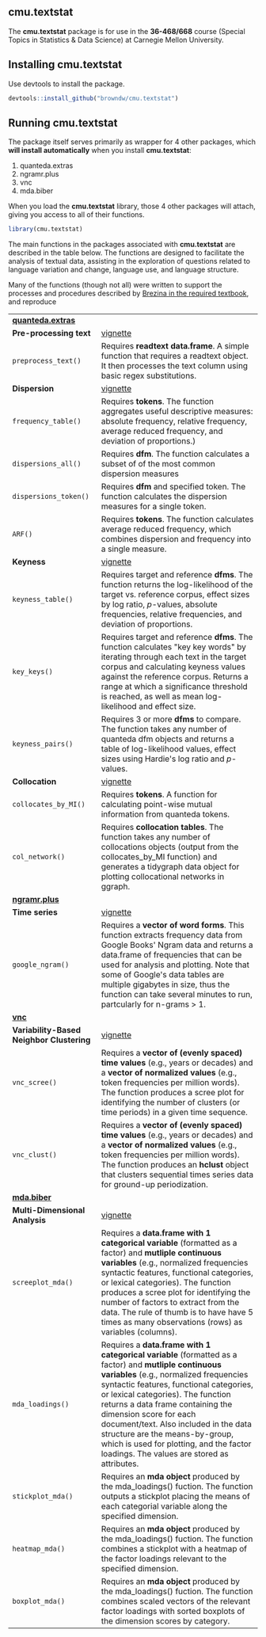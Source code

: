## cmu.textstat

The **cmu.textstat** package is for use in the **36-468/668** course (Special Topics in Statistics & Data Science) at Carnegie Mellon University.

## Installing cmu.textstat

Use devtools to install the package.

```r
devtools::install_github("browndw/cmu.textstat")
```
## Running cmu.textstat

The package itself serves primarily as wrapper for 4 other packages, which **will install automatically** when you install **cmu.textstat**:

1. quanteda.extras
2. ngramr.plus
3. vnc
4. mda.biber

When you load the **cmu.textstat** library, those 4 other packages will attach, giving you access to all of their functions.

```r
library(cmu.textstat)
```
The main functions in the packages associated with **cmu.textstat** are described in the table below. The functions are designed to facilitate the analysis of textual data, assisting in the exploration of questions related to language variation and change, language use, and language structure.

Many of the functions (though not all) were written to support the processes and procedures described by [Brezina in the required textbook](https://www.cambridge.org/core/books/statistics-in-corpus-linguistics/4E530F86B328B2287681AD240796D2CF), and reproduce

<table><tbody>
<tr><td><a href=https://github.com/browndw/quanteda.extras target="_blank"><b>quanteda.extras</b></a></td>
<td></td></tr>
<tr><td><b>Pre-processing text</b> 
     </td>
<td><a href=http://htmlpreview.github.io/?https://raw.githubusercontent.com/browndw/quanteda.extras/main/vignettes/preprocess_introduction.html target="_blank">vignette</a></td>
</tr><tr><td>
     <code>preprocess_text()</code> </td>
<td>Requires <b>readtext data.frame</b>. A simple function that requires a readtext object. It then processes the text column using basic regex substitutions. </td>
</tr><td><b>Dispersion</b>
     </td>
<td><a href=http://htmlpreview.github.io/?https://raw.githubusercontent.com/browndw/quanteda.extras/main/vignettes/dispersions_introduction.html target="_blank">vignette</a></td>
</tr><tr><td>
     <code>frequency_table()</code> </td>
<td>Requires <b>tokens</b>. The function aggregates useful descriptive measures: absolute frequency, relative frequency, average reduced frequency, and deviation of proportions.</em>) </td>
</tr><tr><td>
     <code>dispersions_all()</code> </td>
<td>Requires <b>dfm</b>. The function calculates a subset of of the most common dispersion measures</td>
</tr><tr><td>
     <code>dispersions_token()</code> </td>
<td>Requires <b>dfm</b> and specified token. The function calculates the dispersion measures for a single token.</td>
</tr>
<tr><td>
     <code>ARF()</code> </td>
<td>Requires <b>tokens</b>. The function calculates average reduced frequency, which combines dispersion and frequency into a single measure.</td>
</tr>
<tr><td><b>Keyness</b>
     </td>
<td><a href=http://htmlpreview.github.io/?https://raw.githubusercontent.com/browndw/quanteda.extras/main/vignettes/keyness_introduction.html target="_blank">vignette</a></td>
</tr><tr><td>
     <code>keyness_table()</code> </td>
<td>Requires target and reference <b>dfms</b>. The function returns the log-likelihood of the target vs. reference corpus, effect sizes by log ratio, <em>p</em>-values, absolute frequencies, relative frequencies, and deviation of proportions.</td>
</tr><tr><td>
     <code>key_keys()</code> </td>
<td>Requires target and reference <b>dfms</b>. The function calculates "key key words" by iterating through each text in the target corpus and calculating keyness values against the reference corpus. Returns a range at which a significance threshold is reached, as well as mean log-likelihood and effect size.</td>
</tr><tr><td>
     <code>keyness_pairs()</code> </td>
<td>Requires 3 or more <b>dfms</b> to compare. The function takes any number of quanteda dfm objects and returns a table of log-likelihood values, effect sizes using Hardie's log ratio and <em>p</em>-values.</td>
</tr><tr><td><b>Collocation</b>
     </td>
<td><a href=http://htmlpreview.github.io/?https://raw.githubusercontent.com/browndw/quanteda.extras/main/vignettes/collocations_introduction.html target="_blank">vignette</a></td>
</tr><tr><td>
     <code>collocates_by_MI()</code> </td>
<td>Requires <b>tokens</b>. A function for calculating point-wise mutual information from quanteda tokens.</td>
</tr>
<tr><td>
     <code>col_network()</code> </td>
<td>Requires <b>collocation tables</b>. The function takes any number of collocations objects (output from the collocates_by_MI function) and generates a tidygraph data object for plotting collocational networks in ggraph.</td>
</tr>
<tr><td><a href=https://github.com/browndw/ngramr.plus target="_blank"><b>ngramr.plus</b></a></td>
<td></td></tr>
<tr><td><b>Time series</b>
     </td>
<td><a href=http://htmlpreview.github.io/?https://raw.githubusercontent.com/browndw/ngramr.plus/main/vignettes/introduction.html target="_blank">vignette</a></td>
</tr>
<tr><td>
     <code>google_ngram()</code> </td>
<td>Requires a <b>vector of word forms</b>. This function extracts frequency data from Google Books' Ngram data and returns a data.frame of frequencies that can be used for analysis and plotting. Note that some of Google's data tables are multiple gigabytes in size, thus the function can take several minutes to run, partcularly for n-grams > 1.</td>
</tr>
<tr><td><a href=https://github.com/browndw/vnc target="_blank"><b>vnc</b></a></td>
<td></td></tr>
<tr><td><b>Variability-Based Neighbor Clustering</b>
     </td>
<td><a href=http://htmlpreview.github.io/?https://raw.githubusercontent.com/browndw/vnc/main/vignettes/introduction.html target="_blank">vignette</a></td>
</tr>
<tr><td>
     <code>vnc_scree()</code> </td>
<td>Requires a <b>vector of (evenly spaced) time values</b> (e.g., years or decades) and a <b>vector of normalized values</b> (e.g., token frequencies per million words). The function produces a scree plot for identifying the number of clusters (or time periods) in a given time sequence.</td>
</tr>
<tr><td>
     <code>vnc_clust()</code> </td>
<td>Requires a <b>vector of (evenly spaced) time values</b> (e.g., years or decades) and a <b>vector of normalized values</b> (e.g., token frequencies per million words). The function produces an <b>hclust</b> object that clusters sequential times series data for ground-up periodization.</td>
</tr>
</tr>
<tr><td><a href=https://github.com/browndw/mda.biber target="_blank"><b>mda.biber</b></a></td>
<td></td></tr>
<tr><td><b>Multi-Dimensional Analysis</b>
     </td>
<td><a href=http://htmlpreview.github.io/?https://raw.githubusercontent.com/browndw/mda.biber/main/vignettes/introduction.html target="_blank">vignette</a></td>
</tr>
<tr><td>
     <code>screeplot_mda()</code> </td>
<td>Requires a <b>data.frame with 1 categorical variable</b> (formatted as a factor) and <b>mutliple continuous variables</b> (e.g., normalized frequencies syntactic features, functional categories, or lexical categories). The function produces a scree plot for identifying the number of factors to extract from the data. The rule of thumb is to have have 5 times as many observations (rows) as variables (columns).</td>
</tr>
<tr><td>
     <code>mda_loadings()</code> </td>
<td>Requires a <b>data.frame with 1 categorical variable</b> (formatted as a factor) and <b>mutliple continuous variables</b> (e.g., normalized frequencies syntactic features, functional categories, or lexical categories). The function returns a data frame containing the dimension score for each document/text. Also included in the data structure are the means-by-group, which is used for plotting, and the factor loadings. The values are stored as attributes.</td>
</tr>
<tr><td>
     <code>stickplot_mda()</code> </td>
<td>Requires an <b>mda object</b> produced by the mda_loadings() fuction. The function outputs a stickplot placing the means of each categorial variable along the specified dimension.</td>
</tr>
<tr><td>
     <code>heatmap_mda()</code> </td>
<td>Requires an <b>mda object</b> produced by the mda_loadings() fuction. The function combines a stickplot with a heatmap of the factor loadings relevant to the specified dimension.</td>
</tr>
<tr><td>
     <code>boxplot_mda()</code> </td>
<td>Requires an <b>mda object</b> produced by the mda_loadings() fuction. The function combines scaled vectors of the relevant factor loadings with sorted boxplots of the dimension scores by category.</td>
</tr>
</tbody></table>